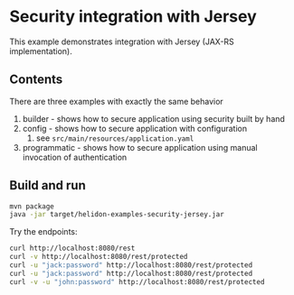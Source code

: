 # Security integration with Jersey

This example demonstrates integration with Jersey (JAX-RS implementation).

## Contents

There are three examples with exactly the same behavior
1. builder - shows how to secure application using security built by hand
2. config - shows how to secure application with configuration
    1. see `src/main/resources/application.yaml`
3. programmatic - shows how to secure application using manual invocation of authentication

## Build and run

```bash
mvn package
java -jar target/helidon-examples-security-jersey.jar
```

Try the endpoints:
```bash
curl http://localhost:8080/rest
curl -v http://localhost:8080/rest/protected
curl -u "jack:password" http://localhost:8080/rest/protected
curl -u "jack:password" http://localhost:8080/rest/protected
curl -v -u "john:password" http://localhost:8080/rest/protected
```
